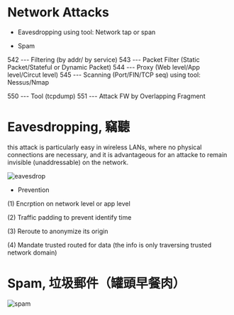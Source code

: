 # Network Attacks

* Eavesdropping using tool: Network tap or span

* Spam

542 --- Filtering (by addr/ by service)
543 --- Packet Filter (Static Packet/Stateful or Dynamic Packet)
544 --- Proxy (Web level/App level/Circut level)
545 --- Scanning (Port/FIN/TCP seq) using tool: Nessus/Nmap
 
550 --- Tool (tcpdump)
551 --- Attack FW by Overlapping Fragment

# Eavesdropping, 竊聽

this attack is particularly easy in wireless LANs, where no physical connections are necessary, and it is advantageous for an attacke to remain invisible (unaddressable) on the network.

![eavesdrop](https://cdn2.iconfinder.com/data/icons/man-and-door/351/door-022-512.png)

* Prevention

(1) Encrption on network level or app level

(2) Traffic padding to prevent identify time

(3) Reroute to anonymize its origin

(4) Mandate trusted routed for data (the info is only traversing trusted network domain)

# Spam, 垃圾郵件（罐頭早餐肉）

![spam](https://blog.trendmicro.com.tw/wp-content/uploads/2011/10/spam.jpg)
